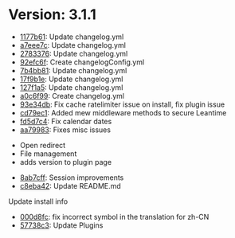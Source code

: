 # Version: 3.1.1

* [1177b61](https://github.com/Leantime/leantime/commit/1177b61e1d41bca0e43fab614a36db791132a4ac): Update changelog.yml
* [a7eee7c](https://github.com/Leantime/leantime/commit/a7eee7c8574b08c3f16d4dd2bad35acd1a7feb21): Update changelog.yml
* [2783376](https://github.com/Leantime/leantime/commit/27833765b17852fba7cfa71be5421af2c8265bfc): Update changelog.yml
* [92efc6f](https://github.com/Leantime/leantime/commit/92efc6f4f68445c0fac5ff0a3fbb72ed9b831ae3): Create changelogConfig.yml
* [7b4bb81](https://github.com/Leantime/leantime/commit/7b4bb81239d63d51dc542d8419f7fe68b51931b6): Update changelog.yml
* [17f9b1e](https://github.com/Leantime/leantime/commit/17f9b1e6bbf0e9db982748b5a8874dfbea1b8eeb): Update changelog.yml
* [127f1a5](https://github.com/Leantime/leantime/commit/127f1a596f1c305fdf6e9c39d1eeb4d3667247cf): Update changelog.yml
* [a0c6f99](https://github.com/Leantime/leantime/commit/a0c6f99be571ad8fdc81dcb0328f9f920f479498): Create changelog.yml
* [93e34db](https://github.com/Leantime/leantime/commit/93e34dbb67665b50287b82c8c9e63b74f5878540): Fix cache ratelimiter issue on install, fix plugin issue
* [cd79ec1](https://github.com/Leantime/leantime/commit/cd79ec11dbecbb05346961b472652d74786d93a0): Added mew middleware methods to secure Leantime
* [fd5d7c4](https://github.com/Leantime/leantime/commit/fd5d7c496575f150754b60c64a4e593e3e11e386): Fix calendar dates
* [aa79983](https://github.com/Leantime/leantime/commit/aa799830bcaa17232e37d77dda4185146507ef91): Fixes misc issues

- Open redirect
- File management
- adds version to plugin page
* [8ab7cff](https://github.com/Leantime/leantime/commit/8ab7cff1eb4996a71084bc67e13c7731a9c44ae2): Session improvements
* [c8eba42](https://github.com/Leantime/leantime/commit/c8eba42be0ff007f0b6c8ca7565174781c7367e2): Update README.md

Update install info
* [000d8fc](https://github.com/Leantime/leantime/commit/000d8fcb60c08258b36bc906c704be22e6b73c02): fix incorrect symbol in the translation for zh-CN
* [57738c3](https://github.com/Leantime/leantime/commit/57738c32bf969f76a496d3a34b84d6a7b82e45e7): Update Plugins
